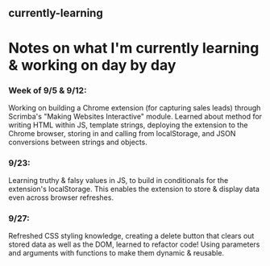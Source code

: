 ## currently-learning
# Notes on what I'm currently learning &amp; working on day by day

### Week of 9/5 & 9/12: 
Working on building a Chrome extension (for capturing sales leads) through Scrimba's "Making Websites Interactive" module. 
Learned about method for writing HTML within JS, template strings, deploying the extension to the Chrome browser, storing in and calling from localStorage, and JSON conversions between strings and objects.

### 9/23: 
Learning truthy & falsy values in JS, to build in conditionals for the extension's localStorage. This enables the extension to store & display data even across browser refreshes.

### 9/27:
Refreshed CSS styling knowledge, creating a delete button that clears out stored data as well as the DOM, learned to refactor code! Using parameters and arguments with functions to make them dynamic & reusable.
